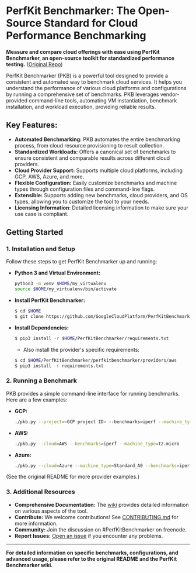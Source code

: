 # PerfKit Benchmarker: The Open-Source Standard for Cloud Performance Benchmarking

**Measure and compare cloud offerings with ease using PerfKit Benchmarker, an open-source toolkit for standardized performance testing.** ([Original Repo](https://github.com/GoogleCloudPlatform/PerfKitBenchmarker))

PerfKit Benchmarker (PKB) is a powerful tool designed to provide a consistent and automated way to benchmark cloud services.  It helps you understand the performance of various cloud platforms and configurations by running a comprehensive set of benchmarks.  PKB leverages vendor-provided command-line tools, automating VM instantiation, benchmark installation, and workload execution, providing reliable results.

## Key Features:

*   **Automated Benchmarking:**  PKB automates the entire benchmarking process, from cloud resource provisioning to result collection.
*   **Standardized Workloads:**  Offers a canonical set of benchmarks to ensure consistent and comparable results across different cloud providers.
*   **Cloud Provider Support:** Supports multiple cloud platforms, including GCP, AWS, Azure, and more.
*   **Flexible Configuration:** Easily customize benchmarks and machine types through configuration files and command-line flags.
*   **Extensible:**  Supports adding new benchmarks, cloud providers, and OS types, allowing you to customize the tool to your needs.
*   **Licensing Information**: Detailed licensing information to make sure your use case is compliant.

## Getting Started

### 1. Installation and Setup

Follow these steps to get PerfKit Benchmarker up and running:

*   **Python 3 and Virtual Environment:**
    ```bash
    python3 -m venv $HOME/my_virtualenv
    source $HOME/my_virtualenv/bin/activate
    ```
*   **Install PerfKit Benchmarker:**
    ```bash
    $ cd $HOME
    $ git clone https://github.com/GoogleCloudPlatform/PerfKitBenchmarker.git
    ```
*   **Install Dependencies:**
    ```bash
    $ pip3 install -r $HOME/PerfKitBenchmarker/requirements.txt
    ```
    *   Also install the provider's specific requirements:
    ```bash
    $ cd $HOME/PerfKitBenchmarker/perfkitbenchmarker/providers/aws
    $ pip3 install -r requirements.txt
    ```

### 2. Running a Benchmark

PKB provides a simple command-line interface for running benchmarks. Here are a few examples:

*   **GCP:**
    ```bash
    ./pkb.py --project=<GCP project ID> --benchmarks=iperf --machine_type=f1-micro
    ```
*   **AWS:**
    ```bash
    ./pkb.py --cloud=AWS --benchmarks=iperf --machine_type=t2.micro
    ```
*   **Azure:**
    ```bash
    ./pkb.py --cloud=Azure --machine_type=Standard_A0 --benchmarks=iperf
    ```

(See the original README for more provider examples.)

### 3. Additional Resources

*   **Comprehensive Documentation:** The [wiki](https://github.com/GoogleCloudPlatform/PerfKitBenchmarker/wiki) provides detailed information on various aspects of the tool.
*   **Contribute:**  We welcome contributions!  See [CONTRIBUTING.md](https://github.com/GoogleCloudPlatform/PerfKitBenchmarker/blob/master/CONTRIBUTING.md) for more information.
*   **Community:** Join the discussion on #PerfKitBenchmarker on freenode.
*   **Report Issues:**  [Open an issue](https://github.com/GoogleCloudPlatform/PerfKitBenchmarker/issues) if you encounter any problems.

---

**For detailed information on specific benchmarks, configurations, and advanced usage, please refer to the original README and the PerfKit Benchmarker wiki.**